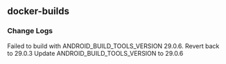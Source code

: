 ## docker-builds

### Change Logs
Failed to build with ANDROID_BUILD_TOOLS_VERSION 29.0.6. Revert back to 29.0.3
Update ANDROID_BUILD_TOOLS_VERSION to 29.0.6
